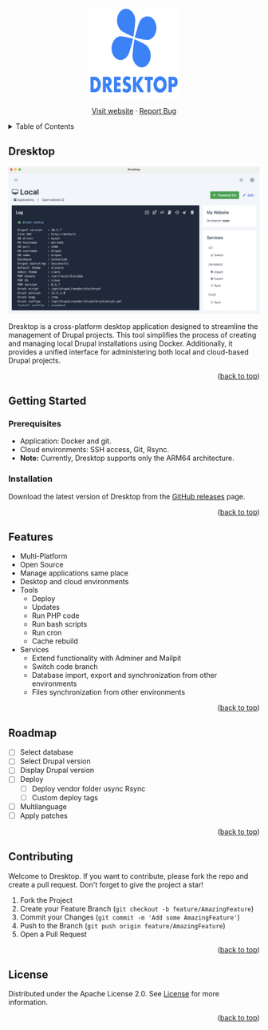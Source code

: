 
<a name="readme-top"></a>

<div align="center">
  <a href="https://github.com/dresktop/dresktop">
    <img src="src/assets/logo.svg" alt="Logo" width="180" height="180">
  </a>

  <p align="center">
    <a href="https://dresktop.com">Visit website</a>
    ·
    <a href="https://github.com/dresktop/dresktop/issues/new?labels=bug&template=bug-report---.md">Report Bug</a>
  </p>
</div>

<!-- TABLE OF CONTENTS -->
<details>
  <summary>Table of Contents</summary>
  <ol>
    <li>
      <a href="#getting-started">Getting Started</a>
      <ul>
        <li><a href="#prerequisites">Prerequisites</a></li>
        <li><a href="#installation">Installation</a></li>
      </ul>
    </li>
    <li><a href="#features">Features</a></li>
    <li><a href="#roadmap">Roadmap</a></li>
    <li><a href="#contributing">Contributing</a></li>
    <li><a href="#license">License</a></li>
  </ol>
</details>

<!-- ABOUT THE PROJECT -->
## Dresktop

[![Product Name Screen Shot][product-screenshot]](https://dresktop.com)

Dresktop is a cross-platform desktop application designed to streamline the management of Drupal projects. This tool simplifies the process of creating and managing local Drupal installations using Docker. Additionally, it provides a unified interface for administering both local and cloud-based Drupal projects.

<p align="right">(<a href="#readme-top">back to top</a>)</p>

<!-- GETTING STARTED -->
## Getting Started

### Prerequisites
- Application: Docker and git.
- Cloud environments: SSH access, Git, Rsync.
- **Note:** Currently, Dresktop supports only the ARM64 architecture.

### Installation

Download the latest version of Dresktop from the [GitHub releases](https://github.com/dresktop/dresktop/releases) page. 


<p align="right">(<a href="#readme-top">back to top</a>)</p>

<!-- Features -->
## Features

- Multi-Platform
- Open Source
- Manage applications same place
- Desktop and cloud environments
- Tools
    - Deploy
    - Updates
    - Run PHP code
    - Run bash scripts
    - Run cron
    - Cache rebuild
- Services
    - Extend functionality with Adminer and Mailpit
    - Switch code branch
    - Database import, export and synchronization from other environments
    - Files synchronization from other environments

<p align="right">(<a href="#readme-top">back to top</a>)</p>

<!-- ROADMAP -->
## Roadmap

- [ ] Select database
- [ ] Select Drupal version
- [ ] Display Drupal version
- [ ] Deploy
    - [ ] Deploy vendor folder usync Rsync
    - [ ] Custom deploy tags
- [ ] Multilanguage
- [ ] Apply patches

<p align="right">(<a href="#readme-top">back to top</a>)</p>

<!-- CONTRIBUTING -->
## Contributing

Welcome to Dresktop. If you want to contribute, please fork the repo and create a pull request. Don't forget to give the project a star! 

1. Fork the Project
2. Create your Feature Branch (`git checkout -b feature/AmazingFeature`)
3. Commit your Changes (`git commit -m 'Add some AmazingFeature'`)
4. Push to the Branch (`git push origin feature/AmazingFeature`)
5. Open a Pull Request

<p align="right">(<a href="#readme-top">back to top</a>)</p>

<!-- LICENSE -->
## License

Distributed under the Apache License 2.0. See [License][license-url] for more information.

<p align="right">(<a href="#readme-top">back to top</a>)</p>

[license-url]:https://github.com/dresktop/dresktop/blob/master/LICENSE.txt
[product-screenshot]: src/assets/screenshot.png